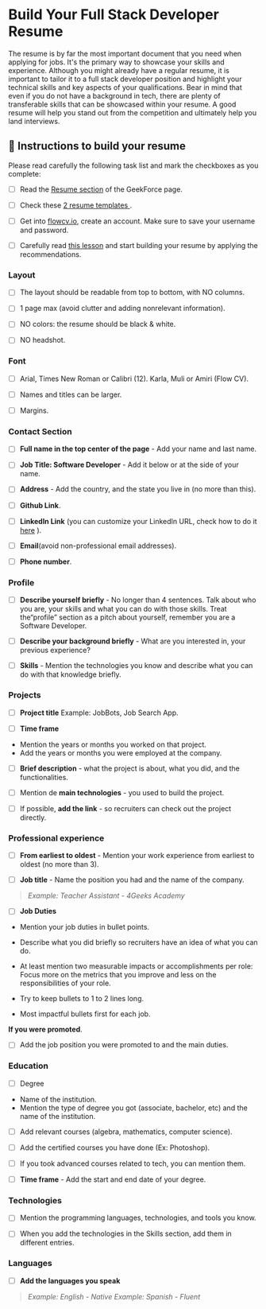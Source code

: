 <!--hide-->
# Build Your Full Stack Developer Resume
<!--endhide--> 

The resume is by far the most important document that you need when applying for jobs. It's the primary way to showcase your skills and experience. Although you might already have a regular resume, it is important to tailor it to a full stack developer position and highlight your technical skills and key aspects of your qualifications. Bear in mind that even if you do not have a background in tech, there are plenty of transferable skills that can be showcased within your resume. A good resume will help you stand out from the competition and ultimately help you land interviews. 

## 📝 Instructions to build your resume

Please read carefully the following task list and mark the checkboxes as you complete:

- [ ] Read the [Resume section](https://www.notion.so/4geeksacademy/Resume-CV-0d1ebbae7a6041aebcbacf5c8fd5c141) of the GeekForce page.

- [ ] Check these  [2 resume templates ](https://www.notion.so/4geeksacademy/Resume-Templates-CV-Templates-7e72180d5f274276b7ee5614b1df86a2).

- [ ] Get into  [flowcv.io](https://app.flowcv.com/), create an account. Make sure to save your username and password.

- [ ] Carefully read [this lesson](https://content.breatheco.de/en/lesson/making-an-amazing-resume) and start building your resume by applying the recommendations.


### Layout

- [ ] The layout should be readable from top to bottom, with NO columns.

- [ ] 1 page max (avoid clutter and adding nonrelevant information).

- [ ] NO colors: the resume should be black & white.

- [ ] NO headshot.

### Font

- [ ] Arial, Times New Roman or Calibri (12). Karla, Muli or Amiri (Flow CV).

- [ ] Names and titles can be larger.

- [ ] Margins.

### Contact Section

- [ ] **Full name in the top center of the page** - Add your name and last name.

- [ ] **Job Title: Software Developer** - Add it below or at the side of your name.
  
- [ ] **Address** - Add the country, and the state you live in (no more than this).

- [ ] **Github Link**.

- [ ] **LinkedIn Link** (you can customize your LinkedIn URL, check how to do it  [here](https://www.linkedin.com/help/linkedin/answer/a542685/manage-your-public-profile-url?lang=en) ).

- [ ] **Email**(avoid non-professional email addresses).

- [ ] **Phone number**.

### Profile 

- [ ] **Describe yourself briefly** - No longer than 4 sentences. Talk about who you are, your skills and what you can do with those skills. Treat the“profile” section as a pitch about yourself, remember you are a Software Developer.

- [ ] **Describe your background briefly** - What are you interested in, your previous experience?
	
- [ ] **Skills** - Mention the technologies you know and describe what you can do with that knowledge briefly. 

### Projects

- [ ] **Project title** Example:  JobBots, Job Search App.

- [ ] **Time frame** 
* Mention the years or months you worked on that project.
* Add the years or months you were employed at the company.

- [ ] **Brief description** - what the project is about, what you did, and the functionalities.

- [ ] Mention de **main technologies** - you used to build the project.

- [ ] If possible, **add the link** - so recruiters can check out the project directly.

### Professional experience

- [ ] **From earliest to oldest** - Mention your work experience from earliest to oldest (no more than 3).

- [ ] **Job title** - Name the position you had and the name of the company.

> _Example: Teacher Assistant - 4Geeks Academy_

- [ ] **Job Duties**

* Mention your job duties in bullet points.

* Describe what you did briefly so recruiters have an idea of what you can do.

* At least mention two measurable impacts or accomplishments per role: Focus more on the metrics that you improve and less on the responsibilities of your role.

* Try to keep bullets to 1 to 2 lines long.

* Most impactful bullets first for each job.

 **If you were promoted**.

- [ ] Add the job position you were promoted to and the main duties.

### Education 

- [ ] Degree 
* Name of the institution.
* Mention the type of degree you got (associate, bachelor, etc) and the name of the institution.

- [ ] Add relevant courses (algebra, mathematics, computer science).

- [ ] Add the certified courses you have done (Ex: Photoshop).

- [ ] If you took advanced courses related to tech, you can mention them.

- [ ] **Time frame** - Add the start and end date of your degree.


### Technologies

- [ ] Mention the programming languages, technologies, and tools you know.

- [ ] When you add the technologies in the Skills section, add them in different entries. 

### Languages 

- [ ] **Add the languages you speak**

> _Example: English - Native_
> _Example: Spanish - Fluent_
